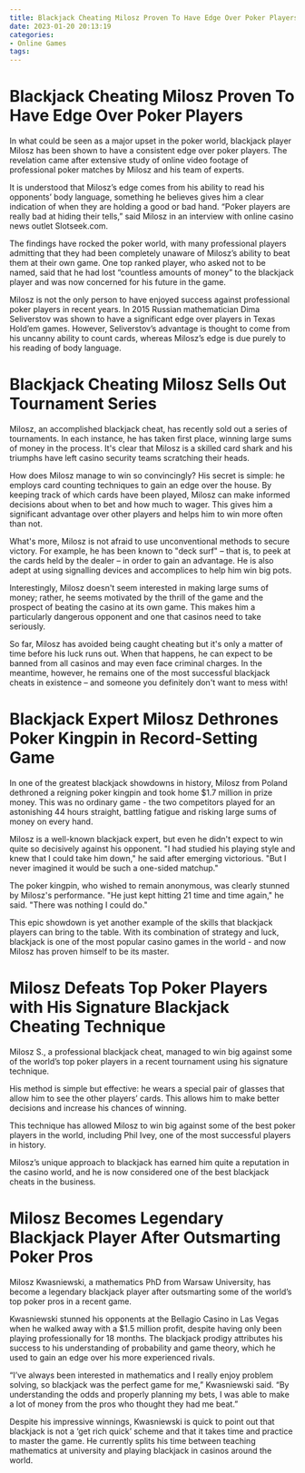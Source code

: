 ```yaml
---
title: Blackjack Cheating Milosz Proven To Have Edge Over Poker Players
date: 2023-01-20 20:13:19
categories:
- Online Games
tags:
---
```



#  Blackjack Cheating Milosz Proven To Have Edge Over Poker Players

In what could be seen as a major upset in the poker world, blackjack player Milosz has been shown to have a consistent edge over poker players. The revelation came after extensive study of online video footage of professional poker matches by Milosz and his team of experts.

It is understood that Milosz’s edge comes from his ability to read his opponents’ body language, something he believes gives him a clear indication of when they are holding a good or bad hand. “Poker players are really bad at hiding their tells,” said Milosz in an interview with online casino news outlet Slotseek.com.

The findings have rocked the poker world, with many professional players admitting that they had been completely unaware of Milosz’s ability to beat them at their own game. One top ranked player, who asked not to be named, said that he had lost “countless amounts of money” to the blackjack player and was now concerned for his future in the game.

Milosz is not the only person to have enjoyed success against professional poker players in recent years. In 2015 Russian mathematician Dima Seliverstov was shown to have a significant edge over players in Texas Hold’em games. However, Seliverstov’s advantage is thought to come from his uncanny ability to count cards, whereas Milosz’s edge is due purely to his reading of body language.

#  Blackjack Cheating Milosz Sells Out Tournament Series

Milosz, an accomplished blackjack cheat, has recently sold out a series of tournaments. In each instance, he has taken first place, winning large sums of money in the process. It's clear that Milosz is a skilled card shark and his triumphs have left casino security teams scratching their heads.

How does Milosz manage to win so convincingly? His secret is simple: he employs card counting techniques to gain an edge over the house. By keeping track of which cards have been played, Milosz can make informed decisions about when to bet and how much to wager. This gives him a significant advantage over other players and helps him to win more often than not.

What's more, Milosz is not afraid to use unconventional methods to secure victory. For example, he has been known to "deck surf" – that is, to peek at the cards held by the dealer – in order to gain an advantage. He is also adept at using signalling devices and accomplices to help him win big pots.

Interestingly, Milosz doesn't seem interested in making large sums of money; rather, he seems motivated by the thrill of the game and the prospect of beating the casino at its own game. This makes him a particularly dangerous opponent and one that casinos need to take seriously.

So far, Milosz has avoided being caught cheating but it's only a matter of time before his luck runs out. When that happens, he can expect to be banned from all casinos and may even face criminal charges. In the meantime, however, he remains one of the most successful blackjack cheats in existence – and someone you definitely don't want to mess with!

#  Blackjack Expert Milosz Dethrones Poker Kingpin in Record-Setting Game 

In one of the greatest blackjack showdowns in history, Milosz from Poland dethroned a reigning poker kingpin and took home $1.7 million in prize money. This was no ordinary game - the two competitors played for an astonishing 44 hours straight, battling fatigue and risking large sums of money on every hand.

Milosz is a well-known blackjack expert, but even he didn't expect to win quite so decisively against his opponent. "I had studied his playing style and knew that I could take him down," he said after emerging victorious. "But I never imagined it would be such a one-sided matchup."

The poker kingpin, who wished to remain anonymous, was clearly stunned by Milosz's performance. "He just kept hitting 21 time and time again," he said. "There was nothing I could do."

This epic showdown is yet another example of the skills that blackjack players can bring to the table. With its combination of strategy and luck, blackjack is one of the most popular casino games in the world - and now Milosz has proven himself to be its master.

#  Milosz Defeats Top Poker Players with His Signature Blackjack Cheating Technique 

Milosz S., a professional blackjack cheat, managed to win big against some of the world’s top poker players in a recent tournament using his signature technique. 

His method is simple but effective: he wears a special pair of glasses that allow him to see the other players’ cards. This allows him to make better decisions and increase his chances of winning. 

This technique has allowed Milosz to win big against some of the best poker players in the world, including Phil Ivey, one of the most successful players in history. 

Milosz’s unique approach to blackjack has earned him quite a reputation in the casino world, and he is now considered one of the best blackjack cheats in the business.

#  Milosz Becomes Legendary Blackjack Player After Outsmarting Poker Pros

Milosz Kwasniewski, a mathematics PhD from Warsaw University, has become a legendary blackjack player after outsmarting some of the world’s top poker pros in a recent game.

Kwasniewski stunned his opponents at the Bellagio Casino in Las Vegas when he walked away with a $1.5 million profit, despite having only been playing professionally for 18 months. The blackjack prodigy attributes his success to his understanding of probability and game theory, which he used to gain an edge over his more experienced rivals.

“I’ve always been interested in mathematics and I really enjoy problem solving, so blackjack was the perfect game for me,” Kwasniewski said. “By understanding the odds and properly planning my bets, I was able to make a lot of money from the pros who thought they had me beat.”

Despite his impressive winnings, Kwasniewski is quick to point out that blackjack is not a ‘get rich quick’ scheme and that it takes time and practice to master the game. He currently splits his time between teaching mathematics at university and playing blackjack in casinos around the world.
